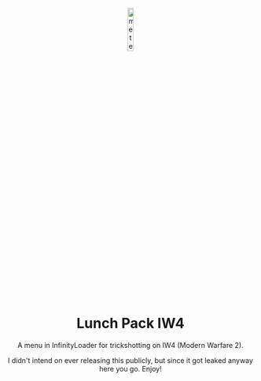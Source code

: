 
<p align="center">
<img src="https://i.imgur.com/Jqqpx7Z.png" alt="meteor-client-logo" width="15%"/>
</p>

<h1 align="center">Lunch Pack IW4</h1>
<p align="center">A menu in InfinityLoader for trickshotting on IW4 (Modern Warfare 2).</p>

<p align="center">I didn't intend on ever releasing this publicly, but since it got leaked anyway here you go. Enjoy!</p>